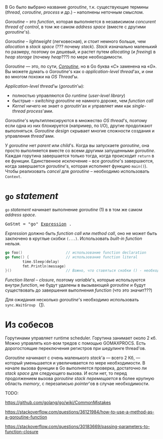 В Go было выбрано название *goroutine*, т.к. существующие термины (*thread*, *coroutine*, *process* и др.) – наполнены неточным смыслом. 

*Goroutine* – это *function*, которая выполняется в независимом *concurent thread of control*, в том же самом *address space* (вместе с другими *goroutine*'s). 

*Goroutine* –  *lightweight* (легковесная), и стоит немного больше, чем *allocation* в *stack space* (??? почему *stack*). *Stack* изначально маленький по размеру, поэтому он дешевый, и растет путем *allocating* (и *freeing*) в *heap storage* (почему *heap*???) по мере необходимости.

*Goroutine* — это, по сути, [*Coroutine*](../OS.md#coroutine), но в Go буква «*C*» заменена на «*G*». Вы можете думать о *Goroutine*'s как о *application-level thread*'ах, и они во многом похожи на *OS Thread*'ы. 

*Application-level thread*'ы (*goroutin*'ы):

- полностью управляются *Go runtime* (*user-level library*)
- быстрые – *switching goroutine* не намного дороже, чем *function call*
- *Kernel* ничего не знает о *goroutin*'ах и управляет ими как *single-thread process*'ами.

*Goroutine*'s мультиплексируются в множество *OS thread*'s, поэтому если одна из них блокируется (например, по I/O), другие продолжают выполняться. *Goroutine design* скрывает многие сложности создания и управления *thread*'ами.

У *goroutine* нет *parent* или *child*'s. Когда вы запускаете *goroutine*, она просто выполняется вместе со всеми другими запущенными *goroutine*. Каждая горутина завершается только тогда, когда происходит `return` в ее функции. Единственное исключение – все *goroutine*'s завершаются, когда завершается *goroutine*'s, которая исполняет функцию `main()`). Чтобы реализовать *cancel* для *goroutine* – необходимо использовать `Context`.



# `go` *statement*

`go` *statement* начинает выполнение *goroutine* (1) в в том же самом *address space*. 

<pre>
GoStmt = "go" <a href="#operator">Expression</a> .   
</pre>


*Expression* должно быть *function call* или *method call*, оно не может быть заключено в круглые скобки `(...)`. Использовать *built-in function* нельзя. 

```go
go foo()                    // использование function declaration
go func() {                 // использование function literal
        time.Sleep(delay)
        fmt.Println(message)
}()                         // Важно, что ставяться скобки () - необходимо вызвать function
```

*Function literal* – *closure*, поэтому *variable*'s, которые используются внутри *function*, не будут удалены в вызывающей *goroutine* и будут существовать до завершения выполнения *function* (что это значит???)

Для ожидания несколько *goroutine*'s необходимо использовать `sync.WaitGroup ` ([1](#sync-waitgroup)).



# Из собесов

Горутинами управляет runtime scheduler. Горутина занимает около 2 кб. Можно управлять кол-вом тредов с помощью GOMAXPROCS. Есть дорогостоящие переключения регистров при шедулинге thread'ов.

*Goroutine* начинают с очень маленького *stack*'а — всего 2 Кб, — который уменьшается и увеличивается по мере необходимости. В начале вызова функции в Go выполняется проверка, достаточно ли *stack space*  для следующего вызова. И если нет, то перед продолжением вызова *goroutine stack* *перемещается* в более крупную область *memory*, с перезаписью *pointer*'ов в случае необходимости.



TODO:

https://github.com/golang/go/wiki/CommonMistakes

https://stackoverflow.com/questions/36121984/how-to-use-a-method-as-a-goroutine-function

https://stackoverflow.com/questions/30183669/passing-parameters-to-function-closure